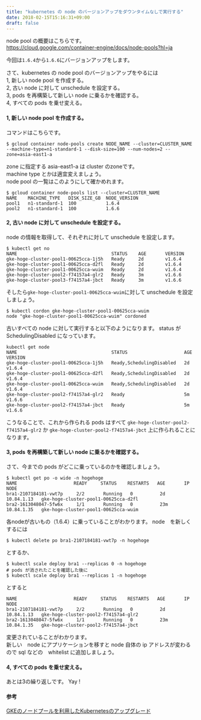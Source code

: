 ```yaml
---
title: "kubernetes の node のバージョンアップをダウンタイムなしで実行する"
date: 2018-02-15T15:16:31+09:00
draft: false
---
```


node pool の概要はこちらです。  
https://cloud.google.com/container-engine/docs/node-pools?hl=ja

今回は`1.6.4`から`1.6.6`にバージョンアップをします。

さて、kubernetes の node pool のバージョンアップをやるには  
1, 新しい node pool を作成する。  
2, 古い node に対して unschedule を設定する。  
3, pods を再構築して新しい node に乗るかを確認する。  
4, すべての pods を乗せ変える。  

#### 1, 新しい node pool を作成する。  
コマンドはこちらです。

    $ gcloud container node-pools create NODE_NAME --cluster=CLUSTER_NAME --machine-type=n1-standard-1 --disk-size=100 --num-nodes=2 --zone=asia-east1-a

zone に指定する asia-east1-a は cluster のzoneです。  
machine type とかは適宜変えましょう。  
node pool の一覧はこのようにして確かめれます。
```
$ gcloud container node-pools list --cluster=CLUSTER_NAME
NAME    MACHINE_TYPE   DISK_SIZE_GB  NODE_VERSION
pool1   n1-standard-1  100           1.6.4
pool2   n1-standard-1  100           1.6.6
```

#### 2, 古い node に対して unschedule を設定する。
node の情報を取得して、それぞれに対して unschedule を設定します。
```
$ kubectl get no
NAME                                   STATUS    AGE       VERSION
gke-hoge-cluster-pool1-00625cca-1j5h   Ready     2d        v1.6.4
gke-hoge-cluster-pool1-00625cca-d2fl   Ready     2d        v1.6.4
gke-hoge-cluster-pool1-00625cca-wuim   Ready     2d        v1.6.4
gke-hoge-cluster-pool2-f74157a4-glr2   Ready     3m        v1.6.6
gke-hoge-cluster-pool3-f74157a4-jbct   Ready     3m        v1.6.6
```

そしたら`gke-hoge-cluster-pool1-00625cca-wuim`に対して unschedule を設定しましょう。

```
$ kubectl cordon gke-hoge-cluster-pool1-00625cca-wuim
node "gke-hoge-cluster-pool1-00625cca-wuim" cordoned
```

古いすべての node に対して実行すると以下のようになります。
status が SchedulingDisabled になっています。
```
kubectl get node
NAME                                   STATUS                     AGE       VERSION
gke-hoge-cluster-pool1-00625cca-1j5h   Ready,SchedulingDisabled   2d        v1.6.4
gke-hoge-cluster-pool1-00625cca-d2fl   Ready,SchedulingDisabled   2d        v1.6.4
gke-hoge-cluster-pool1-00625cca-wuim   Ready,SchedulingDisabled   2d        v1.6.4
gke-hoge-cluster-pool2-f74157a4-glr2   Ready                      5m        v1.6.6
gke-hoge-cluster-pool2-f74157a4-jbct   Ready                      5m        v1.6.6
```

こうなることで、これから作られる pods はすべて `gke-hoge-cluster-pool2-f74157a4-glr2` か `gke-hoge-cluster-pool2-f74157a4-jbct` 上に作られることになります。

#### 3, pods を再構築して新しい node に乗るかを確認する。  

さて、今までの pods がどこに乗っているのかを確認しましょう。
```
$ kubectl get po -o wide -n hogehoge
NAME                     READY     STATUS    RESTARTS   AGE       IP           NODE
bra1-2107184181-vwt7p     2/2       Running   0          2d        10.84.1.13   gke-hoge-cluster-pool1-00625cca-d2fl
bra2-1613048047-5fw6x     1/1       Running   0          23m       10.84.1.35   gke-hoge-cluster-pool1-00625cca-wuim 
```

各nodeが古いもの（1.6.4）に乗っていることがわかります。
node　を新しくするには
```
$ kubectl delete po bra1-2107184181-vwt7p -n hogehoge
```
とするか、
```
$ kubectl scale deploy bra1 --replicas 0 -n hogehoge
# pods が消されたことを確認した後に
$ kubectl scale deploy bra1 --replicas 1 -n hogehoge
```
とすると

```
NAME                     READY     STATUS    RESTARTS   AGE       IP           NODE
bra1-2107184181-vwt7p     2/2       Running   0          2d        10.84.1.13   gke-hoge-cluster-pool2-f74157a4-glr2
bra2-1613048047-5fw6x     1/1       Running   0          23m       10.84.1.35   gke-hoge-cluster-pool2-f74157a4-jbct 
```

変更されていることがわかります。  
新しい　node にアプリケーションを移すと node 自体の ip アドレスが変わるので sql などの　whitelist に追加しましょう。
#### 4, すべての pods を乗せ変える。

あとは3の繰り返しです。 Yay !



#### 参考
[GKEのノードプールを利用したKubernetesのアップグレード](http://qiita.com/strsk/items/f548940a3fcac54e05ff)